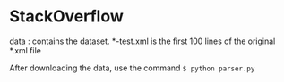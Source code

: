 # StackOverflow

data : contains the dataset.
    *-test.xml is the first 100 lines of the original *.xml file
    

After downloading the data, use the command
`$ python parser.py`